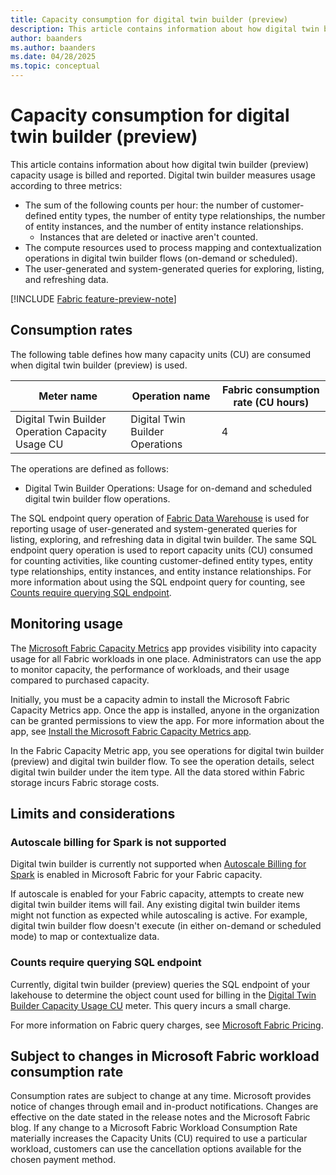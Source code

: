 ```yaml
---
title: Capacity consumption for digital twin builder (preview)
description: This article contains information about how digital twin builder (preview) measures resource consumption that affects your billing.
author: baanders
ms.author: baanders
ms.date: 04/28/2025
ms.topic: conceptual
---
```


# Capacity consumption for digital twin builder (preview)

This article contains information about how digital twin builder (preview) capacity usage is billed and reported. Digital twin builder measures usage according to three metrics:
* The sum of the following counts per hour: the number of customer-defined entity types, the number of entity type relationships, the number of entity instances, and the number of entity instance relationships. 
    * Instances that are deleted or inactive aren't counted.
* The compute resources used to process mapping and contextualization operations in digital twin builder flows (on-demand or scheduled).
* The user-generated and system-generated queries for exploring, listing, and refreshing data. 

[!INCLUDE [Fabric feature-preview-note](../../includes/feature-preview-note.md)]

## Consumption rates

The following table defines how many capacity units (CU) are consumed when digital twin builder (preview) is used.  

| Meter name | Operation name | Fabric consumption rate (CU hours) |
|---|---|---|
| Digital Twin Builder Operation Capacity Usage CU | Digital Twin Builder Operations | 4 |

The operations are defined as follows:
* Digital Twin Builder Operations: Usage for on-demand and scheduled digital twin builder flow operations.

The SQL endpoint query operation of [Fabric Data Warehouse](../../data-warehouse/usage-reporting.md) is used for reporting usage of user-generated and system-generated queries for listing, exploring, and refreshing data in digital twin builder. The same SQL endpoint query operation is used to report capacity units (CU) consumed for counting activities, like counting customer-defined entity types, entity type relationships, entity instances, and entity instance relationships. For more information about using the SQL endpoint query for counting, see [Counts require querying SQL endpoint](#counts-require-querying-sql-endpoint).

## Monitoring usage 

The [Microsoft Fabric Capacity Metrics](../../enterprise/metrics-app.md) app provides visibility into capacity usage for all Fabric workloads in one place. Administrators can use the app to monitor capacity, the performance of workloads, and their usage compared to purchased capacity. 

Initially, you must be a capacity admin to install the Microsoft Fabric Capacity Metrics app. Once the app is installed, anyone in the organization can be granted permissions to view the app. For more information about the app, see [Install the Microsoft Fabric Capacity Metrics app](../../enterprise/metrics-app.md#install-the-app). 

In the Fabric Capacity Metric app, you see operations for digital twin builder (preview) and digital twin builder flow. To see the operation details, select digital twin builder under the item type. All the data stored within Fabric storage incurs Fabric storage costs.

## Limits and considerations 

### Autoscale billing for Spark is not supported

Digital twin builder is currently not supported when [Autoscale Billing for Spark](../../data-engineering/autoscale-billing-for-spark-overview.md) is enabled in Microsoft Fabric for your Fabric capacity.

If autoscale is enabled for your Fabric capacity, attempts to create new digital twin builder items will fail. Any existing digital twin builder items might not function as expected while autoscaling is active. For example, digital twin builder flow doesn't execute (in either on-demand or scheduled mode) to map or contextualize data.

### Counts require querying SQL endpoint

Currently, digital twin builder (preview) queries the SQL endpoint of your lakehouse to determine the object count used for billing in the [Digital Twin Builder Capacity Usage CU](#consumption-rates) meter. This query incurs a small charge. 

For more information on Fabric query charges, see [Microsoft Fabric Pricing](https://azure.microsoft.com/pricing/details/microsoft-fabric/).

## Subject to changes in Microsoft Fabric workload consumption rate 

Consumption rates are subject to change at any time. Microsoft provides notice of changes through email and in-product notifications. Changes are effective on the date stated in the release notes and the Microsoft Fabric blog. If any change to a Microsoft Fabric Workload Consumption Rate materially increases the Capacity Units (CU) required to use a particular workload, customers can use the cancellation options available for the chosen payment method.

